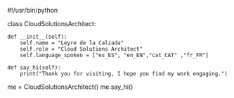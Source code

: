 #!/usr/bin/python

class CloudSolutionsArchitect:

    def __init__(self):
        self.name = "Leyre de la Calzada"
        self.role = "Cloud Solutions Architect"
        self.language_spoken = ["es_ES", "en_EN","cat_CAT" ,"fr_FR"]

    def say_hi(self):
        print("Thank you for visiting, I hope you find my work engaging.")


me = CloudSolutionsArchitect()
me.say_hi()
